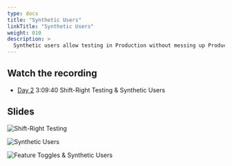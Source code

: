```yaml
---
type: docs
title: "Synthetic Users"
linkTitle: "Synthetic Users"
weight: 010
description: >
  Synthetic users allow testing in Production without messing up Production.
---
```


## Watch the recording

 - [Day 2](https://onbeco.sharepoint.com/sites/Technology/Shared%20Documents/General/Architecture/Presentations/Onbe%20Microservices%20Bootcamp/Recorded%20Sessions/Bootcamp%202021-09-16%20Day%202.mp4)
   3:09:40 Shift-Right Testing & Synthetic Users

## Slides
![Shift-Right Testing](/images/bootcamp-slides/microservices-bootcamp/Slide178.PNG)

![Synthetic Users](/images/bootcamp-slides/lightning-bootcamp/Slide13.PNG)

![Feature Toggles & Synthetic Users](/images/bootcamp-slides/lightning-bootcamp/Slide14.PNG)
